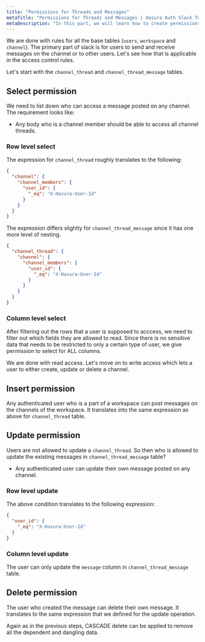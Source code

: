 ```yaml
---
title: "Permissions for Threads and Messages"
metaTitle: "Permissions for Threads and Messages | Hasura Auth Slack Tutorial"
metaDescription: "In this part, we will learn how to create permissions for threads and messages of the app"
---
```


We are done with rules for all the base tables (`users`, `workspace` and `channel`). The primary part of slack is for users to send and receive messages on the channel or to other users. Let's see how that is applicable in the access control rules.

Let's start with the `channel_thread` and `channel_thread_message` tables.

## Select permission

We need to list down who can access a message posted on any channel. The requirement looks like:

- Any body who is a channel member should be able to access all channel threads.

### Row level select

The expression for `channel_thread` roughly translates to the following:

```json
{
  "channel": {
    "channel_members": {
      "user_id": {
        "_eq": "X-Hasura-User-Id"
      }
    }
  }
}
```
The expression differs slighlty for `channel_thread_message` since it has one more level of nesting.

```json
{
  "channel_thread": {
    "channel": {
      "channel_members": {
        "user_id": {
          "_eq": "X-Hasura-User-Id"
        }
      }
    }
  }
}
```

### Column level select

After filtering out the rows that a user is supposed to acccess, we need to filter out which fields they are allowed to read. Since there is no sensitive data that needs to be restricted to only a certain type of user, we give permission to select for ALL columns.

We are done with read access. Let's move on to write access which lets a user to either create, update or delete a channel.

## Insert permission

Any authenticated user who is a part of a workspace can post messages on the channels of the workspace. It translates into the same expression as above for `channel_thread` table.

## Update permission

Users are not allowed to update a `channel_thread`.
So then who is allowed to update the existing messages in `channel_thread_message` table?

- Any authenticated user can update their own message posted on any channel.

### Row level update

The above condition translates to the following expression:

```json
{
  "user_id": {
    "_eq": "X-Hasura-User-Id"
  }
}
```

### Column level update

The user can only update the `message` column in `channel_thread_message` table.

## Delete permission

The user who created the message can delete their own message. It translates to the same expression that we defined for the update operation.

Again as in the previous steps, CASCADE delete can be applied to remove all the dependent and dangling data.

